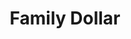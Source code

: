 ---
title: "Family Dollar"
url: /chicago/family-dollar-west-monterey-avenue/
shop: variety store
---